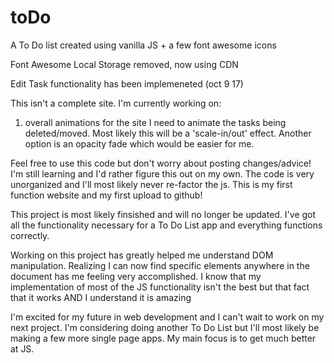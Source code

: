 # toDo
A To Do list created using vanilla JS + a few font awesome icons

Font Awesome Local Storage removed, now using CDN

Edit Task functionality has been implemeneted (oct 9 17)

This isn't a complete site. I'm currently working on:

1. overall animations for the site
 I need to animate the tasks being deleted/moved. Most likely this will be a 'scale-in/out' effect.
 Another option is an opacity fade which would be easier for me.
 

Feel free to use this code but don't worry about posting changes/advice! I'm still learning and I'd rather figure this out on my own. The code is very unorganized and I'll most likely never re-factor the js. This is my first function website and my first upload to github!

This project is most likely finsished and will no longer be updated. I've got all the functionality necessary for a To Do List app and everything functions correctly.

Working on this project has greatly helped me understand DOM manipulation. Realizing I can now find specific elements anywhere in the document has me feeling very accomplished. I know that my implementation of most of the JS functionality isn't the best but that fact that it works AND I understand it is amazing

I'm excited for my future in web development and I can't wait to work on my next project. I'm considering doing another To Do List but I'll most likely be making a few more single page apps. My main focus is to get much better at JS. 

